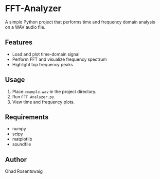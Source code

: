# FFT-Analyzer
A simple Python project that performs time and frequency domain analysis on a WAV audio file.

## Features
- Load and plot time-domain signal
- Perform FFT and visualize frequency spectrum
- Highlight top frequency peaks

## Usage
1. Place `example.wav` in the project directory.
2. Run `FFT Analazer.py`.
3. View time and frequency plots.

## Requirements
- numpy
- scipy
- matplotlib
- soundfile



## Author
Ohad Rosentswaig
